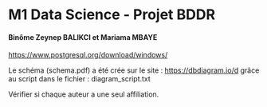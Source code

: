 # M1 Data Science - Projet BDDR

#### Binôme Zeynep BALIKCI et Mariama MBAYE


https://www.postgresql.org/download/windows/


Le schéma (schema.pdf) a été crée sur le site : https://dbdiagram.io/d   grâce au script dans le fichier : diagram_script.txt

Vérifier si chaque auteur a une seul affiliation.
